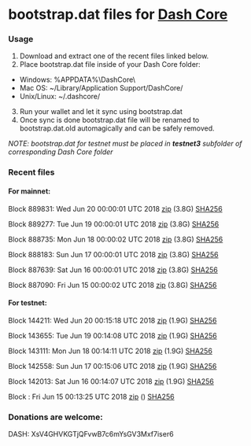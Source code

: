 # bootstrap.dat files for [Dash Core](https://www.dash.org)

### Usage

1. Download and extract one of the recent files linked below.
2. Place bootstrap.dat file inside of your Dash Core folder:
 - Windows: %APPDATA%\DashCore\
 - Mac OS: ~/Library/Application Support/DashCore/
 - Unix/Linux: ~/.dashcore/
3. Run your wallet and let it sync using bootstrap.dat
4. Once sync is done bootstrap.dat file will be renamed to bootstrap.dat.old automagically and can be safely removed.

_NOTE: bootstrap.dat for testnet must be placed in **testnet3** subfolder of corresponding Dash Core folder_

### Recent files

#### For mainnet:

Block 889831: Wed Jun 20 00:00:01 UTC 2018 [zip](https://dash-bootstrap.ams3.digitaloceanspaces.com/mainnet/2018-06-20/bootstrap.dat.zip) (3.8G) [SHA256](https://dash-bootstrap.ams3.digitaloceanspaces.com/mainnet/2018-06-20/sha256.txt)

Block 889277: Tue Jun 19 00:00:01 UTC 2018 [zip](https://dash-bootstrap.ams3.digitaloceanspaces.com/mainnet/2018-06-19/bootstrap.dat.zip) (3.8G) [SHA256](https://dash-bootstrap.ams3.digitaloceanspaces.com/mainnet/2018-06-19/sha256.txt)

Block 888735: Mon Jun 18 00:00:02 UTC 2018 [zip](https://dash-bootstrap.ams3.digitaloceanspaces.com/mainnet/2018-06-18/bootstrap.dat.zip) (3.8G) [SHA256](https://dash-bootstrap.ams3.digitaloceanspaces.com/mainnet/2018-06-18/sha256.txt)

Block 888183: Sun Jun 17 00:00:01 UTC 2018 [zip](https://dash-bootstrap.ams3.digitaloceanspaces.com/mainnet/2018-06-17/bootstrap.dat.zip) (3.8G) [SHA256](https://dash-bootstrap.ams3.digitaloceanspaces.com/mainnet/2018-06-17/sha256.txt)

Block 887639: Sat Jun 16 00:00:01 UTC 2018 [zip](https://dash-bootstrap.ams3.digitaloceanspaces.com/mainnet/2018-06-16/bootstrap.dat.zip) (3.8G) [SHA256](https://dash-bootstrap.ams3.digitaloceanspaces.com/mainnet/2018-06-16/sha256.txt)

Block 887090: Fri Jun 15 00:00:02 UTC 2018 [zip](https://dash-bootstrap.ams3.digitaloceanspaces.com/mainnet/2018-06-15/bootstrap.dat.zip) (3.8G) [SHA256](https://dash-bootstrap.ams3.digitaloceanspaces.com/mainnet/2018-06-15/sha256.txt)


#### For testnet:

Block 144211: Wed Jun 20 00:15:18 UTC 2018 [zip](https://dash-bootstrap.ams3.digitaloceanspaces.com/testnet/2018-06-20/bootstrap.dat.zip) (1.9G) [SHA256](https://dash-bootstrap.ams3.digitaloceanspaces.com/testnet/2018-06-20/sha256.txt)

Block 143655: Tue Jun 19 00:14:08 UTC 2018 [zip](https://dash-bootstrap.ams3.digitaloceanspaces.com/testnet/2018-06-19/bootstrap.dat.zip) (1.9G) [SHA256](https://dash-bootstrap.ams3.digitaloceanspaces.com/testnet/2018-06-19/sha256.txt)

Block 143111: Mon Jun 18 00:14:11 UTC 2018 [zip](https://dash-bootstrap.ams3.digitaloceanspaces.com/testnet/2018-06-18/bootstrap.dat.zip) (1.9G) [SHA256](https://dash-bootstrap.ams3.digitaloceanspaces.com/testnet/2018-06-18/sha256.txt)

Block 142558: Sun Jun 17 00:15:06 UTC 2018 [zip](https://dash-bootstrap.ams3.digitaloceanspaces.com/testnet/2018-06-17/bootstrap.dat.zip) (1.9G) [SHA256](https://dash-bootstrap.ams3.digitaloceanspaces.com/testnet/2018-06-17/sha256.txt)

Block 142013: Sat Jun 16 00:14:07 UTC 2018 [zip](https://dash-bootstrap.ams3.digitaloceanspaces.com/testnet/2018-06-16/bootstrap.dat.zip) (1.9G) [SHA256](https://dash-bootstrap.ams3.digitaloceanspaces.com/testnet/2018-06-16/sha256.txt)

Block : Fri Jun 15 00:13:25 UTC 2018 [zip](https://dash-bootstrap.ams3.digitaloceanspaces.com/testnet/2018-06-15/bootstrap.dat.zip) () [SHA256](https://dash-bootstrap.ams3.digitaloceanspaces.com/testnet/2018-06-15/sha256.txt)


### Donations are welcome:

DASH: XsV4GHVKGTjQFvwB7c6mYsGV3Mxf7iser6
